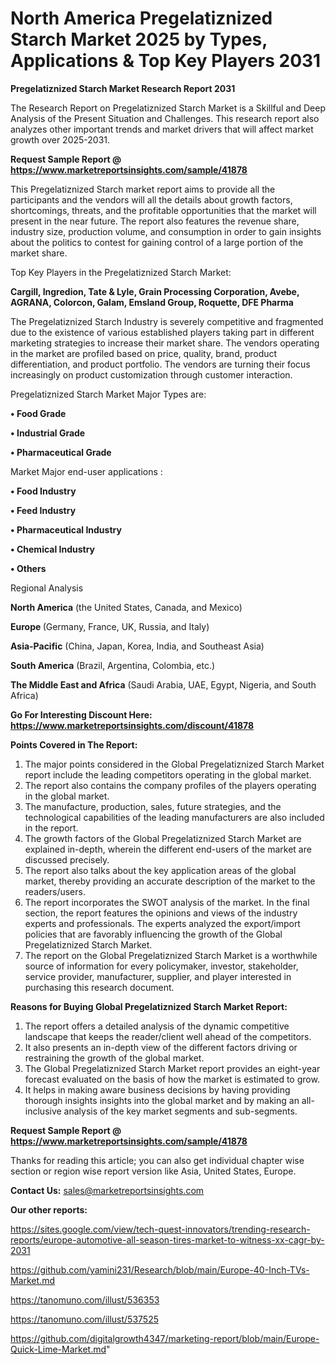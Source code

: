 # North America Pregelatiznized Starch Market 2025 by Types, Applications & Top Key Players 2031

<strong>Pregelatiznized Starch Market Research Report 2031</strong>

The Research Report on Pregelatiznized Starch Market is a Skillful and Deep Analysis of the Present Situation and Challenges. This research report also analyzes other important trends and market drivers that will affect market growth over 2025-2031.

<strong>Request Sample Report @ <a href=https://www.marketreportsinsights.com/sample/41878>https://www.marketreportsinsights.com/sample/41878</a></strong>

This Pregelatiznized Starch market report aims to provide all the participants and the vendors will all the details about growth factors, shortcomings, threats, and the profitable opportunities that the market will present in the near future. The report also features the revenue share, industry size, production volume, and consumption in order to gain insights about the politics to contest for gaining control of a large portion of the market share.

Top Key Players in the Pregelatiznized Starch Market:

<strong>Cargill, Ingredion, Tate & Lyle, Grain Processing Corporation, Avebe, AGRANA, Colorcon, Galam, Emsland Group, Roquette, DFE Pharma</strong>

The Pregelatiznized Starch Industry is severely competitive and fragmented due to the existence of various established players taking part in different marketing strategies to increase their market share. The vendors operating in the market are profiled based on price, quality, brand, product differentiation, and product portfolio. The vendors are turning their focus increasingly on product customization through customer interaction.

Pregelatiznized Starch Market Major Types are:

<strong>•  Food Grade

•  Industrial Grade

•  Pharmaceutical Grade</strong>

Market Major end-user applications :

<strong>•  Food Industry

•  Feed Industry

•  Pharmaceutical Industry

•  Chemical Industry

•  Others</strong>

Regional Analysis

</u><strong><b>North America</b></strong> (the United States, Canada, and Mexico)

<strong><b>Europe </b></strong>(Germany, France, UK, Russia, and Italy)

<strong><b>Asia-Pacific</b></strong> (China, Japan, Korea, India, and Southeast Asia)

<strong><b>South America</b></strong> (Brazil, Argentina, Colombia, etc.)

<strong><b>The Middle East and Africa</b></strong> (Saudi Arabia, UAE, Egypt, Nigeria, and South Africa)

<strong>Go For Interesting Discount Here: <a href=https://www.marketreportsinsights.com/discount/41878>https://www.marketreportsinsights.com/discount/41878</a></strong>

<strong>Points Covered in The Report:</strong>
<ol>
  <li>The major points considered in the Global Pregelatiznized Starch Market report include the leading competitors operating in the global market.</li>
  <li>The report also contains the company profiles of the players operating in the global market.</li>
  <li>The manufacture, production, sales, future strategies, and the technological capabilities of the leading manufacturers are also included in the report.</li>
  <li>The growth factors of the Global Pregelatiznized Starch Market are explained in-depth, wherein the different end-users of the market are discussed precisely.</li>
  <li>The report also talks about the key application areas of the global market, thereby providing an accurate description of the market to the readers/users.</li>
  <li>The report incorporates the SWOT analysis of the market. In the final section, the report features the opinions and views of the industry experts and professionals. The experts analyzed the export/import policies that are favorably influencing the growth of the Global Pregelatiznized Starch Market.</li>
  <li>The report on the Global Pregelatiznized Starch Market is a worthwhile source of information for every policymaker, investor, stakeholder, service provider, manufacturer, supplier, and player interested in purchasing this research document.</li>
</ol>
<strong>Reasons for Buying Global Pregelatiznized Starch Market Report:</strong>

<ol>
  <li>The report offers a detailed analysis of the dynamic competitive landscape that keeps the reader/client well ahead of the competitors.</li>
  <li>It also presents an in-depth view of the different factors driving or restraining the growth of the global market.</li>
  <li>The Global Pregelatiznized Starch Market report provides an eight-year forecast evaluated on the basis of how the market is estimated to grow.</li>
  <li>It helps in making aware business decisions by having providing thorough insights insights into the global market and by making an all-inclusive analysis of the key market segments and sub-segments.</li>
</ol>
<strong>Request Sample Report @ <a href=https://www.marketreportsinsights.com/sample/41878>https://www.marketreportsinsights.com/sample/41878</a></strong>


Thanks for reading this article; you can also get individual chapter wise section or region wise report version like Asia, United States, Europe.

<strong>Contact Us:</strong>
sales@marketreportsinsights.com

<strong>Our other reports:</strong>

<a href=https://sites.google.com/view/tech-quest-innovators/trending-research-reports/europe-automotive-all-season-tires-market-to-witness-xx-cagr-by-2031>https://sites.google.com/view/tech-quest-innovators/trending-research-reports/europe-automotive-all-season-tires-market-to-witness-xx-cagr-by-2031</a>

<a href=https://github.com/yamini231/Research/blob/main/Europe-40-Inch-TVs-Market.md>https://github.com/yamini231/Research/blob/main/Europe-40-Inch-TVs-Market.md</a>

<a href=https://tanomuno.com/illust/536353>https://tanomuno.com/illust/536353</a>

<a href=https://tanomuno.com/illust/537525>https://tanomuno.com/illust/537525</a>

<a href=https://github.com/digitalgrowth4347/marketing-report/blob/main/Europe-Quick-Lime-Market.md>https://github.com/digitalgrowth4347/marketing-report/blob/main/Europe-Quick-Lime-Market.md</a>"
